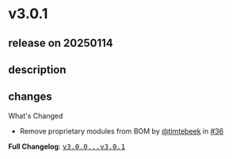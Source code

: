 # v3.0.1

## release on 20250114
## description
## changes
What's Changed

* Remove proprietary modules from BOM by <a class="user-mention notranslate" data-hovercard-type="user" data-hovercard-url="/users/timtebeek/hovercard" data-octo-click="hovercard-link-click" data-octo-dimensions="link_type:self" href="https://github.com/timtebeek">@timtebeek</a> in <a class="issue-link js-issue-link" data-error-text="Failed to load title" data-id="2788142614" data-permission-text="Title is private" data-url="https://github.com/openrewrite/rewrite-recipe-bom/issues/36" data-hovercard-type="pull_request" data-hovercard-url="/openrewrite/rewrite-recipe-bom/pull/36/hovercard" href="https://github.com/openrewrite/rewrite-recipe-bom/pull/36">#36</a>

<strong>Full Changelog</strong>: <a class="commit-link" href="https://github.com/openrewrite/rewrite-recipe-bom/compare/v3.0.0...v3.0.1"><tt>v3.0.0...v3.0.1</tt></a>

